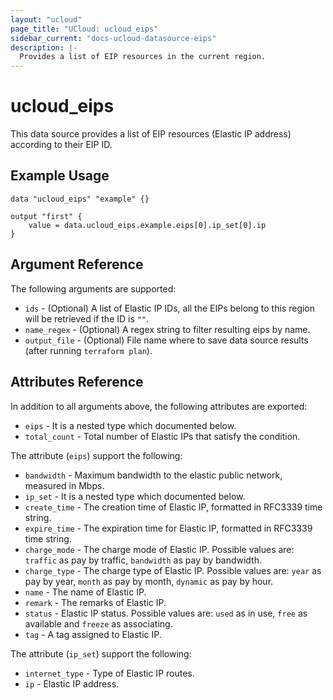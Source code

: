 ```yaml
---
layout: "ucloud"
page_title: "UCloud: ucloud_eips"
sidebar_current: "docs-ucloud-datasource-eips"
description: |-
  Provides a list of EIP resources in the current region.
---
```


# ucloud_eips

This data source provides a list of EIP resources (Elastic IP address) according to their EIP ID.

## Example Usage

```hcl
data "ucloud_eips" "example" {}

output "first" {
    value = data.ucloud_eips.example.eips[0].ip_set[0].ip
}
```

## Argument Reference

The following arguments are supported:

* `ids` - (Optional)  A list of Elastic IP IDs, all the EIPs belong to this region will be retrieved if the ID is `""`.
* `name_regex` - (Optional) A regex string to filter resulting eips by name.
* `output_file` - (Optional) File name where to save data source results (after running `terraform plan`).

## Attributes Reference

In addition to all arguments above, the following attributes are exported:

* `eips` - It is a nested type which documented below.
* `total_count` - Total number of Elastic IPs that satisfy the condition.

The attribute (`eips`) support the following:

* `bandwidth` - Maximum bandwidth to the elastic public network, measured in Mbps.
* `ip_set` - It is a nested type which documented below.
* `create_time` - The creation time of Elastic IP, formatted in RFC3339 time string.
* `expire_time` - The expiration time for Elastic IP, formatted in RFC3339 time string.
* `charge_mode` - The charge mode of Elastic IP. Possible values are: `traffic` as pay by traffic, `bandwidth` as pay by bandwidth.
* `charge_type` - The charge type of Elastic IP. Possible values are: `year` as pay by year, `month` as pay by month, `dynamic` as pay by hour.
* `name` - The name of Elastic IP.
* `remark` - The remarks of Elastic IP.
* `status` - Elastic IP status. Possible values are: `used` as in use, `free` as available and `freeze` as associating.
* `tag` - A tag assigned to Elastic IP.

The attribute (`ip_set`) support the following:

* `internet_type` - Type of Elastic IP routes.
* `ip` - Elastic IP address.